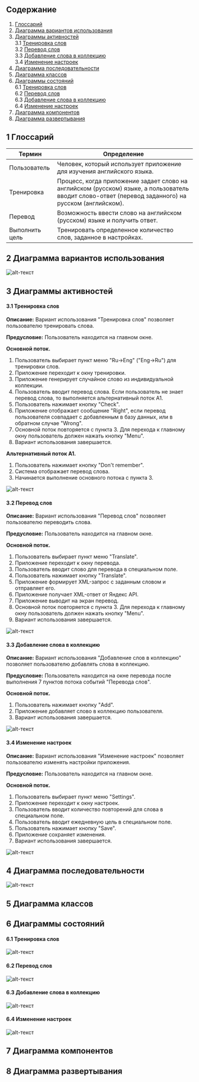 ## Содержание

1. [Глоссарий](#1) <br>
2. [Диаграмма вариантов использования](#2) <br>
3. [Диаграммы активностей](#3) <br>
3.1 [Тренировка слов](#3.1) <br>
3.2 [Перевод слов](#3.2) <br>
3.3 [Добавление слова в коллекцию](#3.3) <br>
3.4 [Изменение настроек](#3.4) <br>
4. [Диаграмма последовательности](#4) <br>
5. [Диаграмма классов](#5) <br>
6. [Диаграммы состояний](#6) <br>
6.1 [Тренировка слов](#6.1) <br>
6.2 [Перевод слов](#6.2) <br>
6.3 [Добавление слова в коллекцию](#6.3) <br>
6.4 [Изменение настроек](#6.4) <br>
7. [Диаграмма компонентов](#7) <br>
8. [Диаграмма развертывания](#8) <br>


## 1 Глоссарий <a name="1"></a>
|Термин|  Определение|
|--|--|
| Пользователь|Человек, который использует приложение для изучения английского языка.|
 |Тренировка |Процесс, когда приложение задает слово на английском (русском) языке, а пользователь вводит слово-ответ (перевод заданного) на русском (английском).|
 | Перевод|Возможность ввести слово на английском (русском) языке и получить ответ.|
 |Выполнить цель|Тренировать определенное количество слов, заданное в настройках. |
 
## 2 Диаграмма вариантов использования <a name="2"></a>
 ![alt-текст](https://github.com/IrynaSkiba/English-Time/blob/master/Documentation/UML/UseCase.PNG)
 
 ## 3 Диаграммы активностей <a name="3"></a>
 #### 3.1 Тренировка слов <a name="3.1"></a>
 <b>Описание:</b> Вариант использования "Тренировка слов" позволяет пользователю тренировать слова.
 
 <b>Предусловие:</b> Пользователь находится на главном окне.
 
 <b>Основной поток.</b>
 
 1. Пользователь выбирает пункт меню "Ru->Eng" ("Eng->Ru") для тренировки слов.
 2. Приложение переходит к окну тренировки.
 3. Приложение генерирует случайное слово из индивидуальной коллекции.
 4. Пользователь вводит перевод слова. Если пользователь не знает перевод слова, то выполняется альтернативный поток А1.
 5. Пользователь нажимает кнопку "Check".
 6. Приложение отображает сообщение "Right", если перевод пользователя совпадает с добавленным в базу данных, или в обратном случае "Wrong".
 7. Основной поток повторяется с пункта 3. Для перехода к главному окну пользователь должен нажать кнопку "Menu".
 8. Вариант использования завершается.
  
 <b>Альтернативный поток А1.</b>
 
 1. Пользователь нажимает кнопку "Don't remember".
 2. Система отображает перевод слова.
 3. Начинается выполнение основного потока с пункта 3.
 
 ![alt-текст](https://github.com/IrynaSkiba/English-Time/blob/master/Documentation/UML/Activity/training.PNG)
 #### 3.2 Перевод слов <a name="3.2"></a>
  <b>Описание:</b> Вариант использования "Перевод слов" позволяет пользователю переводить слова.
 
 <b>Предусловие:</b> Пользователь находится на главном окне.
 
 <b>Основной поток.</b>
 
 1. Пользователь выбирает пункт меню "Translate".
 2. Приложение переходит к окну перевода.
 3. Пользователь вводит слово для перевода в специальном поле.
 4. Пользователь нажимает кнопку "Translate".
 5. Приложение формирует XML-запрос с заданным словом и отправляет его.
 6. Приложение получает XML-ответ от Яндекс API.
 7. Приложение выводит на экран перевод.
 8. Основной поток повторяется с пункта 3. Для перехода к главному окну пользователь должен нажать кнопку "Menu".
 9. Вариант использования завершается.
 
 ![alt-текст](https://github.com/IrynaSkiba/English-Time/blob/master/Documentation/UML/Activity/translate.PNG)
 #### 3.3 Добавление слова в коллекцию <a name="3.3"></a>
 <b>Описание:</b> Вариант использования "Добавление слов в коллекцию" позволяет пользователю добавлять слова в коллекцию.
 
 <b>Предусловие:</b> Пользователь находится на окне перевода после выполнения 7 пунктов потока событий "Перевода слов".
 
 <b>Основной поток.</b>
 
 1. Пользователь нажимает кнопку "Add".
 2. Приложение добавляет слово в коллекцию пользователя.
 3. Вариант использования завершается.
 
 ![alt-текст](https://github.com/IrynaSkiba/English-Time/blob/master/Documentation/UML/Activity/add.PNG)
 #### 3.4 Изменение настроек <a name="3.4"></a>
<b>Описание:</b> Вариант использования "Изменение настроек" позволяет пользователю изменять настройки приложения.
 
 <b>Предусловие:</b> Пользователь находится на главном окне.
 
 <b>Основной поток.</b>
 
 1. Пользователь выбирает пункт меню "Settings".
 2. Приложение переходит к окну настроек.
 3. Пользователь вводит количество повторений для слова в специальном поле.
 4. Пользователь вводит ежедневную цель в специальном поле.
 5. Пользователь нажимает кнопку "Save".
 6. Приложение сохраняет изменения.
 7. Вариант использования завершается.
 
 ![alt-текст](https://github.com/IrynaSkiba/English-Time/blob/master/Documentation/UML/Activity/settings.PNG)
 
 ## 4 Диаграмма последовательности <a name="4"></a>
![alt-текст](https://github.com/IrynaSkiba/English-Time/blob/master/Documentation/UML/sequence.PNG)

 ## 5 Диаграмма классов <a name="5"></a>
 
 ## 6 Диаграммы состояний <a name="6"></a>
 
 #### 6.1 Тренировка слов <a name="6.1"></a>
  ![alt-текст](https://github.com/IrynaSkiba/English-Time/blob/master/Documentation/UML/State/trainingstate.PNG)
  
 #### 6.2 Перевод слов <a name="6.2"></a>
 ![alt-текст](https://github.com/IrynaSkiba/English-Time/blob/master/Documentation/UML/State/translatestate.PNG)
   
 #### 6.3 Добавление слова в коллекцию <a name="6.3"></a>
  ![alt-текст](https://github.com/IrynaSkiba/English-Time/blob/master/Documentation/UML/State/addstate.PNG)
  
 #### 6.4 Изменение настроек <a name="6.4"></a>
  ![alt-текст](https://github.com/IrynaSkiba/English-Time/blob/master/Documentation/UML/State/settingsstate.PNG)
  
 ## 7 Диаграмма компонентов <a name="7"></a>
 
 ## 8 Диаграмма развертывания <a name="8"></a>
